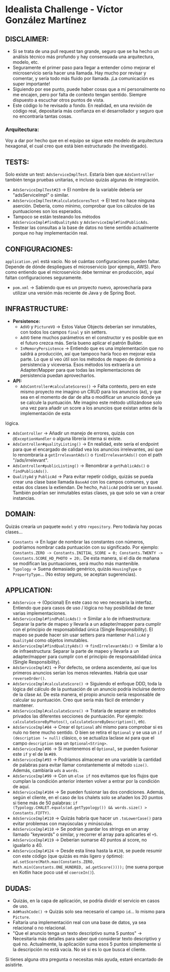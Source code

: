 # Idealista Challenge - Víctor González Martínez


## DISCLAIMER:

- Si se trata de una pull request tan grande, seguro que se ha hecho un análisis técnico más profundo y hay consensuada una arquitectura, modelo, etc.
- Seguramente el primer paso para llegar a entender cómo mejorar el microservicio sería hacer una llamada. Hay mucho por revisar y comentar, y sería todo más fluido por llamada. ¡La comunicación es super importante!
- Siguiendo por ese punto, puede haber cosas que a mí personalmente no me encajen, pero por falta de contexto tengan sentido. Siempre dispuesto a escuchar otros puntos de vista.
- Este código lo he revisado a fondo. En realidad, en una revisión de código real, depositaría más confianza en el desarrollador y seguro que no encontraría tantas cosas.

### Arquitectura:
Voy a dar por hecho que en el equipo se sigue este modelo de arquitectura hexagonal, el cual creo que está bien estructurado (he investigado).

## TESTS:
Solo existe un test: `AdsServiceImplTest`. Estaría bien que `AdsController` también tenga pruebas unitarias, e incluso quizás algunas de integración.
- `AdsServiceImplTest#23` -> El nombre de la variable debería ser "adsServiceImpl" o similar.
- `AdsServiceImplTest#calculateScoresTest` -> El test no hace ninguna aserción. Debería, como mínimo, comprobar que los cálculos de las puntuaciones son los esperados.
- Tampoco se están testeando los métodos `AdsServiceImpl#findQualityAds` y `AdsServiceImpl#findPublicAds`.
- Testear las consultas a la base de datos no tiene sentido actualmente porque no hay implementación real.

## CONFIGURACIONES:
`application.yml` está vacío. No sé cuántas configuraciones pueden faltar. Depende de dónde despliegues el microservicio (por ejemplo, AWS). Pero como entiendo que el microservicio debe terminar en producción, aquí faltan configuraciones seguramente.
- `pom.xml` -> Sabiendo que es un proyecto nuevo, aprovecharía para utilizar una versión más reciente de Java y de Spring Boot.

## INFRASTRUCTURE:
- **Persistence:**
    - `AdVO` y `PictureVO` -> Estos Value Objects deberían ser inmutables, con todos los campos `final` y sin setters.
    - `AdVO` tiene muchos parámetros en el constructor y es posible que en el futuro crezca más. Sería bueno aplicar el patrón Builder.
    - `InMemoryPersistence` -> Entiendo que es una implementación que no saldrá a producción, así que tampoco haría foco en mejorar esta parte. Lo que sí veo útil son los métodos de mapeo de dominio a persistencia y viceversa. Esos métodos los extraería a un Adapter/Mapper para que todas las implementaciones de persistencia puedan aprovecharlos.
- **API:**
    - `AdsController#calculateScores()` -> Falta contexto, pero en este mismo proyecto me imagino un CRUD para los anuncios (`Ad`), y que sea en el momento de dar de alta o modificar un anuncio donde ya se calcule la puntuación. Me imagino este método utilizándose solo una vez para añadir un score a los anuncios que existan antes de la implementación de esta

lógica.
- `AdsController` -> Añadir un manejo de errores, quizás con `@ExceptionHandler` o alguna librería interna si existe.
- `AdsController#qualityListing()` -> En realidad, este sería el endpoint para que el encargado de calidad vea los anuncios irrelevantes, así que lo renombraría a `getIrrelevantAds()` o `findIrrelevantAds()` con el path "/ads/irrelevant".
- `AdsController#publicListing()` -> Renombrar a `getPublicAds()` o `findPublicAds()`.
- `QualityAd` y `PublicAd` -> Para evitar repetir código, quizás se pueda crear una clase base llamada `BaseAd` con los campos comunes, y que estas dos clases la extiendan. De hecho, `PublicAd` podría ser un `BaseAd`. También podrían ser inmutables estas clases, ya que solo se van a crear instancias.

## DOMAIN:
Quizás crearía un paquete `model` y otro `repository`. Pero todavía hay pocas clases...
- `Constants` -> En lugar de nombrar las constantes con números, podríamos nombrar cada puntuación con su significado. Por ejemplo: `Constants.ZERO -> Constants.INITIAL_SCORE = 0; Constants.TWENTY -> Constants.SCORE_HD_PHOTO = 20;`. De esta manera, si el día de mañana se modifican las puntuaciones, será mucho más mantenible.
- `Typology` -> Suena demasiado genérico, quizás `HousingType` o `PropertyType`... (No estoy seguro, se aceptan sugerencias).

## APPLICATION:
- `AdsService` -> (Opcional) En este caso no veo necesaria la interfaz. Entiendo que para casos de uso / lógica no hay posibilidad de tener varias implementaciones.
- `AdsServiceImpl#findPublicAds()` -> Similar a lo de infraestructura: Separar la parte de mapeo y llevarla a un adapter/mapper para cumplir con el principio de responsabilidad única (Single Responsibility). El mapeo se puede hacer sin usar setters para mantener `PublicAd` y `QualityAd` como objetos inmutables.
- `AdsServiceImpl#findQualityAds()` -> `findIrrelevantAds()` -> Similar a lo de infraestructura: Separar la parte de mapeo y llevarla a un adapter/mapper para cumplir con el principio de responsabilidad única (Single Responsibility).
- `AdsServiceImpl#21` -> Por defecto, se ordena ascendente, así que los primeros anuncios serían los menos relevantes. Habría que usar `reverseOrder()`.
- `AdsServiceImpl#calculateScore()` -> Siguiendo el enfoque DDD, toda la lógica del cálculo de la puntuación de un anuncio podría incluirse dentro de la clase `Ad`. De esta manera, el propio anuncio sería responsable de calcular su puntuación. Creo que sería más fácil de entender y mantener.
- `AdsServiceImpl#calculateScore()` -> Trataría de separar en métodos privados las diferentes secciones de puntuación. Por ejemplo: `calculateScoreByPhotos()`, `calculateScoreByDescription()`, etc.
- `AdsServiceImpl#84` -> Crear el `Optional` ahí mismo para comprobar si es nulo no tiene mucho sentido. O bien se retira el `Optional` y se usa un `if (description != null)` clásico, o se actualiza laclase `Ad` para que el campo `description` sea un `Optional<String>`.
- `AdsServiceImpl#86` -> Si mantenemos el `Optional`, se pueden fusionar este `if` y el de la `#89`.
- `AdsServiceImpl#93` -> Podríamos almacenar en una variable la cantidad de palabras para evitar llamar constantemente al método `size()`. Además, cambiaría `wds` a `words`.
- `AdsServiceImpl#99` -> Con un `else if` nos evitamos que los flujos que cumplan la condición anterior intenten volver a entrar por la condición de aquí.
- `AdsServiceImpl#104` -> Se pueden fusionar las dos condiciones. Además, según el cliente, en el caso de los chalets solo se añaden los 20 puntos si tiene más de 50 palabras: `if (Typology.CHALET.equals(ad.getTypology()) && words.size() > Constants.FIFTY)`.
- `AdsServiceImpl#110` -> Quizás habría que hacer un `.toLowerCase()` para evitar problemas con mayúsculas y minúsculas.
- `AdsServiceImpl#110` -> Se podrían guardar los strings en un array llamado "keywords" o similar, y recorrer el array para aplicarles el `+5`.
- `AdsServiceImpl#119` -> Deberían sumarse 40 puntos al score, no igualarlo a 40.
- `AdsServiceImpl#124` -> Desde esta línea hasta la `#130`, se puede resumir con este código (que quizás es más ligero y óptimo): `ad.setScore(Math.max(Constants.ZERO, Math.min(Constants.ONE_HUNDRED, ad.getScore())));` (me suena porque en Kotlin hace poco usé el `coerceIn()`).

## DUDAS:
- Quizás, en la capa de aplicación, se podría dividir el servicio en casos de uso.
- `Ad#hashCode()` -> Quizás solo sea necesario el campo `id`... lo mismo para `Picture`.
- Faltaría una implementación real con una base de datos, ya sea relacional o no relacional.
- "Que el anuncio tenga un texto descriptivo suma 5 puntos" -> Necesitaría más detalles para saber qué considerar texto descriptivo y qué no. Actualmente, la aplicación suma esos 5 puntos simplemente si la descripción no está vacía. No sé si es lo que busca el cliente.

Si tienes alguna otra pregunta o necesitas más ayuda, estaré encantado de asistirte.
